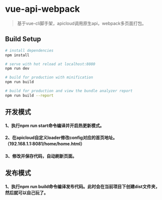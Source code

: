 # vue-api-webpack

> 基于vue-cli脚手架，apicloud调用原生api，webpack多页面打包。

## Build Setup

``` bash
# install dependencies
npm install

# serve with hot reload at localhost:8080
npm run dev

# build for production with minification
npm run build

# build for production and view the bundle analyzer report
npm run build --report
```

## 开发模式
#### 1、执行npm run start命令编译并开启热更新模式。
#### 2、在apicloud自定义loader修改config对应的首页地址。（192.168.1.1:8081/home/home.html）
#### 3、修改并保存代码，自动刷新页面。
## 发布模式
#### 1、执行npm run build命令编译发布代码。此时会在当前项目下创建dist文件夹，然后就可以自己玩了。
